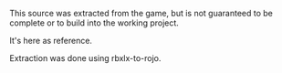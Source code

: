 This source was extracted from the game, but is not guaranteed to be complete or to build into the working project.

It's here as reference.

Extraction was done using rbxlx-to-rojo.